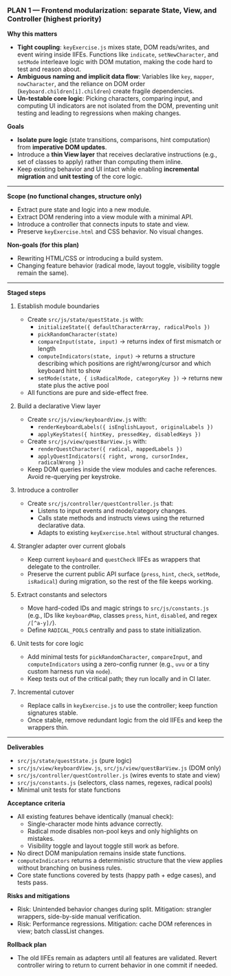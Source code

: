 ### PLAN 1 — Frontend modularization: separate State, View, and Controller (highest priority)

**Why this matters**
- **Tight coupling**: `keyExercise.js` mixes state, DOM reads/writes, and event wiring inside IIFEs. Functions like `indicate`, `setNewCharacter`, and `setMode` interleave logic with DOM mutation, making the code hard to test and reason about.
- **Ambiguous naming and implicit data flow**: Variables like `key`, `mapper`, `nowCharacter`, and the reliance on DOM order (`keyboard.children[i].children`) create fragile dependencies.
- **Un-testable core logic**: Picking characters, comparing input, and computing UI indicators are not isolated from the DOM, preventing unit testing and leading to regressions when making changes.

**Goals**
- **Isolate pure logic** (state transitions, comparisons, hint computation) from **imperative DOM updates**.
- Introduce a **thin View layer** that receives declarative instructions (e.g., set of classes to apply) rather than computing them inline.
- Keep existing behavior and UI intact while enabling **incremental migration** and **unit testing** of the core logic.

---

**Scope (no functional changes, structure only)**
- Extract pure state and logic into a new module.
- Extract DOM rendering into a view module with a minimal API.
- Introduce a controller that connects inputs to state and view.
- Preserve `keyExercise.html` and CSS behavior. No visual changes.

**Non-goals (for this plan)**
- Rewriting HTML/CSS or introducing a build system.
- Changing feature behavior (radical mode, layout toggle, visibility toggle remain the same).

---

**Staged steps**
1) Establish module boundaries
   - Create `src/js/state/questState.js` with:
     - `initializeState({ defaultCharacterArray, radicalPools })`
     - `pickRandomCharacter(state)`
     - `compareInput(state, input)` → returns index of first mismatch or length
     - `computeIndicators(state, input)` → returns a structure describing which positions are right/wrong/cursor and which keyboard hint to show
     - `setMode(state, { isRadicalMode, categoryKey })` → returns new state plus the active pool
   - All functions are pure and side-effect free.

2) Build a declarative View layer
   - Create `src/js/view/keyboardView.js` with:
     - `renderKeyboardLabels({ isEnglishLayout, originalLabels })`
     - `applyKeyStates({ hintKey, pressedKey, disabledKeys })`
   - Create `src/js/view/questBarView.js` with:
     - `renderQuestCharacter({ radical, mappedLabels })`
     - `applyQuestIndicators({ right, wrong, cursorIndex, radicalWrong })`
   - Keep DOM queries inside the view modules and cache references. Avoid re-querying per keystroke.

3) Introduce a controller
   - Create `src/js/controller/questController.js` that:
     - Listens to input events and mode/category changes.
     - Calls state methods and instructs views using the returned declarative data.
     - Adapts to existing `keyExercise.html` without structural changes.

4) Strangler adapter over current globals
   - Keep current `keyboard` and `questCheck` IIFEs as wrappers that delegate to the controller.
   - Preserve the current public API surface (`press`, `hint`, `check`, `setMode`, `isRadical`) during migration, so the rest of the file keeps working.

5) Extract constants and selectors
   - Move hard-coded IDs and magic strings to `src/js/constants.js` (e.g., IDs like `keyboardMap`, classes `press`, `hint`, `disabled`, and regex `/[^a-y]/`).
   - Define `RADICAL_POOLS` centrally and pass to state initialization.

6) Unit tests for core logic
   - Add minimal tests for `pickRandomCharacter`, `compareInput`, and `computeIndicators` using a zero-config runner (e.g., `uvu` or a tiny custom harness run via `node`).
   - Keep tests out of the critical path; they run locally and in CI later.

7) Incremental cutover
   - Replace calls in `keyExercise.js` to use the controller; keep function signatures stable.
   - Once stable, remove redundant logic from the old IIFEs and keep the wrappers thin.

---

**Deliverables**
- `src/js/state/questState.js` (pure logic)
- `src/js/view/keyboardView.js`, `src/js/view/questBarView.js` (DOM only)
- `src/js/controller/questController.js` (wires events to state and view)
- `src/js/constants.js` (selectors, class names, regexes, radical pools)
- Minimal unit tests for state functions

**Acceptance criteria**
- All existing features behave identically (manual check):
  - Single-character mode hints advance correctly.
  - Radical mode disables non-pool keys and only highlights on mistakes.
  - Visibility toggle and layout toggle still work as before.
- No direct DOM manipulation remains inside state functions.
- `computeIndicators` returns a deterministic structure that the view applies without branching on business rules.
- Core state functions covered by tests (happy path + edge cases), and tests pass.

**Risks and mitigations**
- Risk: Unintended behavior changes during split. Mitigation: strangler wrappers, side-by-side manual verification.
- Risk: Performance regressions. Mitigation: cache DOM references in view; batch classList changes.

**Rollback plan**
- The old IIFEs remain as adapters until all features are validated. Revert controller wiring to return to current behavior in one commit if needed.


